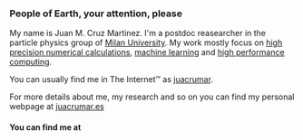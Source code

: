 ### People of Earth, your attention, please

My name is Juan M. Cruz Martinez. I'm a postdoc reasearcher in the particle physics group of [Milan University](https://www.unimi.it/it).
My work mostly focus on [high precision numerical calculations](https://inspirehep.net/literature?sort=mostrecent&size=25&page=1&q=find%20a%20cruz-martinez), [machine learning](https://n3pdf.mi.infn.it) and [high performance computing](https://vegasflow.readthedocs.io/en/latest/).

You can usually find me in The Internet™ as [juacrumar](https://www.linkedin.com/in/juacrumar/).

For more details about me, my research and so on you can find my personal webpage at [juacrumar.es](https://juacrumar.es)

#### You can find me at
<!-- 
[![twitter.com/juacrumar](http://i.imgur.com/tXSoThF.png)](https://twitter.com/juacrumar)
[![facebook.com/juacrumar](http://i.imgur.com/P3YfQoD.png)](http://www.facebook.com/juacrumar)
[![github.com/scarlehoff](http://i.imgur.com/0o48UoR.png)](http://www.github.com/scarlehoff)

[![juacrumar.es juacrumar.es](https://img.shields.io/website?label=juacrumar.es&url=https%3A%2F%2Fjuacrumar.es)](https://juacrumar.es)
-->
